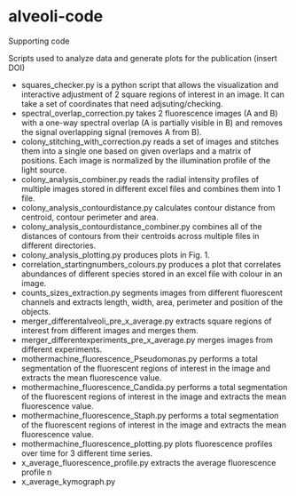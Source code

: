 # alveoli-code
Supporting code

Scripts used to analyze data and generate plots for the publication (insert DOI)

- squares_checker.py is a python script that allows the visualization and interactive adjustment of 2 square regions of interest in an image. It can take a set of coordinates that need adjsuting/checking.
- spectral_overlap_correction.py takes 2 fluorescence images (A and B) with a one-way spectral overlap (A is partially visible in B) and removes the signal overlapping signal (removes A from B).
- colony_stitching_with_correction.py reads a set of images and stitches them into a single one based on given overlaps and a matrix of positions. Each image is normalized by the illumination profile of the light source.
- colony_analysis_combiner.py reads the radial intensity profiles of multiple images stored in different excel files and combines them into 1 file.
- colony_analysis_contourdistance.py calculates contour distance from centroid, contour perimeter and area.
- colony_analysis_contourdistance_combiner.py combines all of the distances of contours from their centroids across multiple files in different directories.
- colony_analysis_plotting.py produces plots in Fig. 1.
- correlation_startingnumbers_colours.py produces a plot that correlates abundances of different species stored in an excel file with colour in an image.
- counts_sizes_extraction.py segments images from different fluorescent channels and extracts length, width, area, perimeter and position of the objects.
- merger_differentalveoli_pre_x_average.py extracts square regions of interest from different images and merges them.
- merger_differentexperiments_pre_x_average.py merges images from different experiments.
- mothermachine_fluorescence_Pseudomonas.py performs a total segmentation of the fluorescent regions of interest in the image and extracts the mean fluorescence value.
- mothermachine_fluorescence_Candida.py performs a total segmentation of the fluorescent regions of interest in the image and extracts the mean fluorescence value.
- mothermachine_fluorescence_Staph.py performs a total segmentation of the fluorescent regions of interest in the image and extracts the mean fluorescence value.
- mothermachine_fluorescence_plotting.py plots fluorescence profiles over time for 3 different time series.
- x_average_fluorescence_profile.py extracts the average fluorescence profile n
- x_average_kymograph.py
